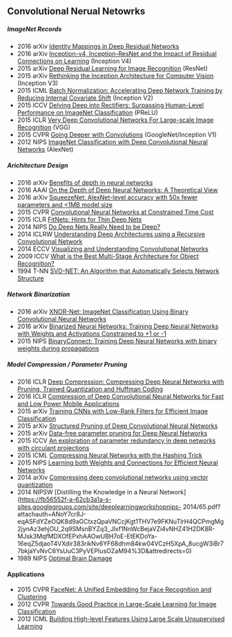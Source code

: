 ## Convolutional Nerual Netowrks


##### ImageNet Records  
- 2016 arXiv [Identity Mappings in Deep Residual Networks](http://arxiv.org/pdf/1603.05027v1.pdf)    
- 2016 arXiv [Inception-v4, Inception-ResNet and the Impact of Residual Connections on Learning](http://arxiv.org/abs/1602.07261) (Inception V4)  
- 2015 arXiv [Deep Residual Learning for Image Recognition](http://arxiv.org/abs/1512.03385) (ResNet)     
- 2015 arXiv [Rethinking the Inception Architecture for Computer Vision](http://arxiv.org/abs/1512.00567) (Inception V3)  
- 2015 ICML [Batch Normalization: Accelerating Deep Network Training by Reducing Internal Covariate Shift](http://jmlr.org/proceedings/papers/v37/ioffe15.pdf) (Inception V2)  
- 2015 ICCV [Delving Deep into Rectifiers: Surpassing Human-Level Performance on ImageNet Classification](http://research.microsoft.com/en-us/um/people/kahe/publications/iccv15imgnet.pdf) (PReLU)  
- 2015 ICLR [Very Deep Convolutional Networks For Large-scale Image Recognition](http://arxiv.org/abs/1409.1556) (VGG)  
- 2015 CVPR [Going Deeper with Convolutions](http://static.googleusercontent.com/media/research.google.com/en//pubs/archive/43022.pdf) (GoogleNet/Inception V1)   
- 2012 NIPS [ImageNet Classification with Deep Convolutional Neural Networks](http://papers.nips.cc/paper/4824-imagenet-classification-with-deep-convolutional-neural-networks.pdf) (AlexNet)  

##### Arichitecture Design
 
- 2016 arXiv [Benefits of depth in neural networks](http://arxiv.org/abs/1602.04485)  
- 2016 AAAI [On the Depth of Deep Neural Networks: A Theoretical View](http://arxiv.org/abs/1506.05232)  
- 2016 arXiv [SqueezeNet: AlexNet-level accuracy with 50x fewer parameters and <1MB model size](http://arxiv.org/abs/1602.07360)  
- 2015 CVPR [Convolutional Neural Networks at Constrained Time Cost](http://www.cv-foundation.org/openaccess/content_cvpr_2015/papers/He_Convolutional_Neural_Networks_2015_CVPR_paper.pdf)  
- 2015 ICLR [FitNets: Hints for Thin Deep Nets](http://arxiv.org/pdf/1412.6550v4.pdf)  
- 2014 NIPS [Do Deep Nets Really Need to be Deep?](http://papers.nips.cc/paper/5484-do-deep-nets-really-need-to-be-deep.pdf)  
- 2014 ICLRW [Understanding Deep Architectures using a Recursive Convolutional Network](http://arxiv.org/abs/1312.1847)  
- 2014 ECCV [Visualizing and Understanding Convolutional Networks](https://www.cs.nyu.edu/~fergus/papers/zeilerECCV2014.pdf)  
- 2009 ICCV [What is the Best Multi-Stage Architecture for Object Recognition?](http://yann.lecun.com/exdb/publis/pdf/jarrett-iccv-09.pdf)   
- 1994 T-NN [SVD-NET: An Algorithm that Automatically Selects Network Structure](http://ieeexplore.ieee.org/xpl/articleDetails.jsp?reload=true&arnumber=286929)  

##### Network Binarization
- 2016 arXiv [XNOR-Net: ImageNet Classification Using Binary
Convolutional Neural Networks](http://arxiv.org/pdf/1603.05279v1.pdf)  
- 2016 arXiv [Binarized Neural Networks: Training Deep Neural Networks with Weights and Activations Constrained to +1 or -1](http://arxiv.org/abs/1602.02830)  
- 2015 NIPS [BinaryConnect: Training Deep Neural Networks with binary weights during propagations](https://papers.nips.cc/paper/5647-binaryconnect-training-deep-neural-networks-with-binary-weights-during-propagations.pdf)  
   
##### Model Compression / Parameter Pruning
- 2016 ICLR [Deep Compression: Compressing Deep Neural Networks with Pruning, Trained Quantization and Huffman Coding](http://arxiv.org/abs/1510.00149)  
- 2016 ICLR [Compression of Deep Convolutional Neural Networks for Fast and Low Power Mobile Applications](http://arxiv.org/abs/1511.06530)
- 2015 arXiv [Training CNNs with Low-Rank Filters for Efficient Image Classification](http://arxiv.org/abs/1511.06744)  
- 2015 arXiv [Structured Pruning of Deep Convolutional Neural Networks](http://arxiv.org/abs/1512.08571)  
- 2015 arXiv [Data-free parameter pruning for Deep Neural Networks](http://arxiv.org/abs/1507.06149)  
- 2015 ICCV [An exploration of parameter redundancy in deep networks with circulant projections](http://felixyu.org/pdf/ICCV15_circulant.pdf)  
- 2015 ICML [Compressing Neural Networks with the Hashing Trick](http://jmlr.org/proceedings/papers/v37/chenc15.pdf)  
- 2015 NIPS [Learning both Weights and Connections for Efficient Neural Networks](http://arxiv.org/abs/1506.02626)  
- 2014 arXiv [Compressing deep convolutional networks
using vector quantization](http://arxiv.org/abs/1412.6115)  
- 2014 NIPSW [Distilling the Knowledge in a Neural Network](https://fb56552f-a-62cb3a1a-s-sites.googlegroups.com/site/deeplearningworkshopnips- 2014/65.pdf?attachauth=ANoY7cr8J-eqASFdYZeOQK8d9aGCtxzQpaVNCcjKgt1THV7e9FKNuTlrH4QCPmgMg2jynAz3ehjOU_2q9SMsnBYZq3_Jlxf1NnWcBejaVZi4vNHZ41H2DK8R-MJsk3MqfMDXOfEPxhAAOwUBH7oE-EtEKDoYa-16eqZ5djaoT4VXdir383rikNv6YF68dhm84kw04VCzH5XpA_8ucgW3iBr77bkjaYvNvC6YsUuC3PyVEPIusOZaM94%3D&attredirects=0)   
- 1989 NIPS [Optimal Brain Damage](http://yann.lecun.com/exdb/publis/pdf/lecun-90b.pdf)  

<!--##### Other
- 2013 PAMI [Invariant Scattering Convolution Networks](http://www.di.ens.fr/data/publications/papers/pami-final.pdf)  -->

#### Applications  
- 2015 CVPR [FaceNet: A Unified Embedding for Face Recognition and Clustering](http://arxiv.org/abs/1503.03832)  
- 2012 CVPR [Towards Good Practice in Large-Scale Learning for Image Classification](http://hal.inria.fr/docs/00/69/00/14/PDF/cvpr2012.pdf)  
- 2012 ICML [Building High-level Features Using Large Scale Unsupervised Learning](http://static.googleusercontent.com/media/research.google.com/en/us/archive/unsupervised_icml2012.pdf)  
